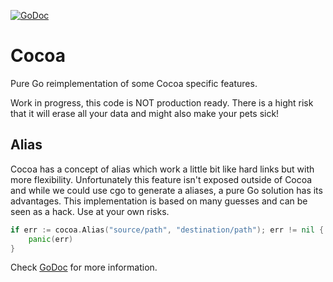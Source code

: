 [![GoDoc](https://godoc.org/github.com/mattetti/cocoa?status.svg)](https://godoc.org/github.com/mattetti/cocoa)


# Cocoa
Pure Go reimplementation of some Cocoa specific features.

Work in progress, this code is NOT production ready. There is a hight risk that
it will erase all your data and might also make your pets sick!

## Alias

Cocoa has a concept of alias which work a little bit like hard links but with more flexibility.
Unfortunately this feature isn't exposed outside of Cocoa and while we could use cgo to generate a aliases, a pure Go solution has its advantages.
This implementation is based on many guesses and can be seen as a hack. Use at your own risks.

```go
if err := cocoa.Alias("source/path", "destination/path"); err != nil {
    panic(err)
}
```


Check [GoDoc](https://godoc.org/github.com/mattetti/cocoa) for more information.
